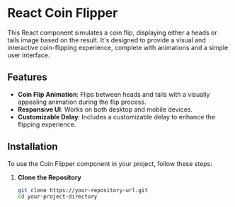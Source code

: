 # React Coin Flipper

This React component simulates a coin flip, displaying either a heads or tails image based on the result. It's designed to provide a visual and interactive coin-flipping experience, complete with animations and a simple user interface.

## Features

- **Coin Flip Animation**: Flips between heads and tails with a visually appealing animation during the flip process.
- **Responsive UI**: Works on both desktop and mobile devices.
- **Customizable Delay**: Includes a customizable delay to enhance the flipping experience.

## Installation

To use the Coin Flipper component in your project, follow these steps:

1. **Clone the Repository**

   ```bash
   git clone https://your-repository-url.git
   cd your-project-directory
